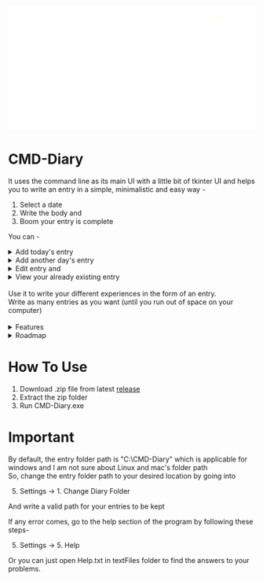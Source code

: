 
<p align="center">
  <img src=https://github.com/EdwinRodger/CMD-Diary/blob/main/.github/images/small.png />
</p>

# CMD-Diary
It uses the command line as its main UI with a little bit of tkinter UI and helps you to write an entry in a simple, minimalistic and easy way -
1. Select a date
2. Write the body and
3. Boom your entry is complete

You can -
<details>
<summary>Add today's entry</summary>
<br>
<img src=https://github.com/EdwinRodger/CMD-Diary/blob/main/.github/images/add_today_entry.png />
</details>
<details>
<summary>Add another day's entry</summary>
<br>
<img src=https://github.com/EdwinRodger/CMD-Diary/blob/main/.github/images/another_day_entry.png />
</details>
<details>
<summary>Edit entry and</summary>
<br>
<img src=https://github.com/EdwinRodger/CMD-Diary/blob/main/.github/images/edit_entry.png />
</details>
<details>
<summary>View your already existing entry</summary>
<br>
<img src=https://github.com/EdwinRodger/CMD-Diary/blob/main/.github/images/view_entry.png />
</details>
<br>
Use it to write your different experiences in the form of an entry.<br>
Write as many entries as you want (until you run out of space on your computer)<br>
<br>
<details>
<summary>Features</summary>
<br>
1. Enter todays entry on the go<br>
2. Select a date and start writing entry for it<br>
3. Edit entries again and again<br>
4. View your old enrtries for a memory refresh<br>
5. Don't know how to start an entry? Turn ON diary template in settings<br>
6. Save entries in desired location by changing Entry Folder Path in settings (not available in v3.0)<br>
7. Visit vairious sections of github site by Online Help section in settings<br>
</details>
<details>
<summary>Roadmap</summary>
<br>
1. Adding Password (may come in latest update, maybe v4.0)<br>
2. Adding basic text editing features (undo, redo, cut, copy, paste etc.)<br>
3. Encrypting saved text files<br>
4. Using encrypted SQLite database to store entries (will be offline, will not need another software)<br>
5. Making a complete GUI for the software<br>
6. Remove logging in the prompt (may come in latest update, maybe v4.0)<br>
</details>

# How To Use
1. Download .zip file from latest [release](https://github.com/Edwinrodger/CMD-Diary/releases)<br>
2. Extract the zip folder<br>
3. Run CMD-Diary.exe

# Important
By default, the entry folder path is "C:\CMD-Diary" which is applicable for windows and I am not sure about Linux and mac's folder path<br>
So, change the entry folder path to your desired location by going into<br>

5. Settings -> 1. Change Diary Folder<br>

And write a valid path for your entries to be kept<br>

If any error comes, go to the help section of the program by following these steps-<br>

5. Settings -> 5. Help<br>

Or you can just open Help.txt in textFiles folder to find the answers to your problems.
